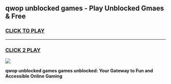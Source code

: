 
## qwop unblocked games - Play Unblocked Gmaes & Free
<h3>
<a href="https://premium.freeplayer.one?title=qwop_unblocked_games&ref=20F">CLICK TO PLAY</a></h3>
<hr>

<h3>
<a href="https://premium.freeplayer.one?title=qwop_unblocked_games&ref=20F">CLICK 2 PLAY</a>
  
</h3>

<a href="https://premium.freeplayer.one?title=qwop_unblocked_games&ref=20F/"><img src="https://clearcache.store/games.png"></a>


**qwop unblocked games games unblocked: Your Gateway to Fun and Accessible Online Gaming**
